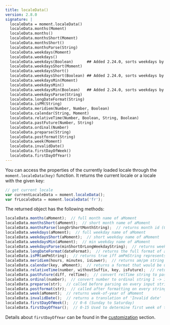 ```yaml
---
title: localeData()
version: 2.8.0
signature: |
  localeData = moment.localeData()
  localeData.months(Moment)
  localeData.months()
  localeData.monthsShort(Moment)
  localeData.monthsShort()
  localeData.monthsParse(String)
  localeData.weekdays(Moment)
  localeData.weekdays()
  localeData.weekdays(Boolean)      ## Added 2.24.0, sorts weekdays by locale
  localeData.weekdaysShort(Moment)
  localeData.weekdaysShort()
  localeData.weekdaysShort(Boolean) ## Added 2.24.0, sorts weekdays by locale
  localeData.weekdaysMin(Moment)
  localeData.weekdaysMin()
  localeData.weekdaysMin(Boolean)   ## Added 2.24.0, sorts weekdays by locale
  localeData.weekdaysParse(String)
  localeData.longDateFormat(String)
  localeData.isPM(String)
  localeData.meridiem(Number, Number, Boolean)
  localeData.calendar(String, Moment)
  localeData.relativeTime(Number, Boolean, String, Boolean)
  localeData.pastFuture(Number, String)
  localeData.ordinal(Number)
  localeData.preparse(String)
  localeData.postformat(String)
  localeData.week(Moment)
  localeData.invalidDate()
  localeData.firstDayOfWeek()
  localeData.firstDayOfYear()
---
```



You can access the properties of the currently loaded locale through the
`moment.localeData(key)` function. It returns the current locale or a locale
with the given key:

```javascript
// get current locale
var currentLocaleData = moment.localeData();
var frLocaleData = moment.localeData('fr');
```

The returned object has the following methods:

```javascript
localeData.months(aMoment);  // full month name of aMoment
localeData.monthsShort(aMoment);  // short month name of aMoment
localeData.monthsParse(longOrShortMonthString);  // returns month id (0 to 11) of input
localeData.weekdays(aMoment);  // full weekday name of aMoment
localeData.weekdaysShort(aMoment);  // short weekday name of aMoment
localeData.weekdaysMin(aMoment);  // min weekday name of aMoment
localeData.weekdaysParse(minShortOrLongWeekdayString);  // returns weekday id (0 to 6) of input
localeData.longDateFormat(dateFormat);  // returns the full format of abbreviated date-time formats LT, L, LL and so on
localeData.isPM(amPmString);  // returns true iff amPmString represents PM
localeData.meridiem(hours, minutes, isLower);  // returns am/pm string for particular time-of-day in upper/lower case
localeData.calendar(key, aMoment);  // returns a format that would be used for calendar representation. Key is one of 'sameDay', 'nextDay', 'lastDay', 'nextWeek', 'prevWeek', 'sameElse'
localeData.relativeTime(number, withoutSuffix, key, isFuture);  // returns relative time string, key is on of 's', 'm', 'mm', 'h', 'hh', 'd', 'dd', 'M', 'MM', 'y', 'yy'. Single letter when number is 1.
localeData.pastFuture(diff, relTime);  // convert relTime string to past or future string depending on diff
localeData.ordinal(number);  // convert number to ordinal string 1 -> 1st
localeData.preparse(str);  // called before parsing on every input string
localeData.postformat(str);  // called after formatting on every string
localeData.week(aMoment);  // returns week-of-year of aMoment
localeData.invalidDate();  // returns a translation of 'Invalid date'
localeData.firstDayOfWeek();  // 0-6 (Sunday to Saturday)
localeData.firstDayOfYear();  // 0-15 Used to determine first week of the year.
```

Details about `firstDayOfYear` can be found in the [customization](#/customization/dow-doy/) section.
